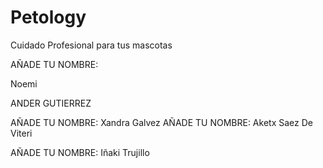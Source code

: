 # Petology
Cuidado Profesional para tus mascotas

AÑADE TU NOMBRE:

Noemi

ANDER GUTIERREZ

AÑADE TU NOMBRE: Xandra Galvez
AÑADE TU NOMBRE: Aketx Saez De Viteri

AÑADE TU NOMBRE: Iñaki Trujillo


